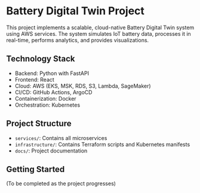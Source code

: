# Battery Digital Twin Project

This project implements a scalable, cloud-native Battery Digital Twin system using AWS services. The system simulates IoT battery data, processes it in real-time, performs analytics, and provides visualizations.

## Technology Stack

- Backend: Python with FastAPI
- Frontend: React
- Cloud: AWS (EKS, MSK, RDS, S3, Lambda, SageMaker)
- CI/CD: GitHub Actions, ArgoCD
- Containerization: Docker
- Orchestration: Kubernetes

## Project Structure

- `services/`: Contains all microservices
- `infrastructure/`: Contains Terraform scripts and Kubernetes manifests
- `docs/`: Project documentation

## Getting Started

(To be completed as the project progresses)